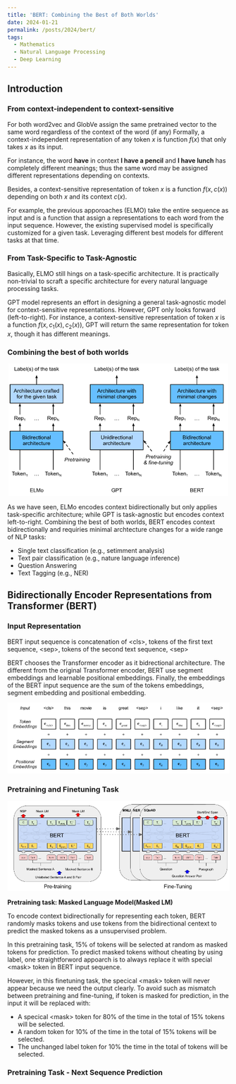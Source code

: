 ```yaml
---
title: 'BERT: Combining the Best of Both Worlds'
date: 2024-01-21
permalink: /posts/2024/bert/
tags:
  - Mathematics
  - Natural Language Processing 
  - Deep Learning
---
```


<head>
    <style type="text/css">
        figure{text-align: center;}
        math{text-align: center;}
    </style>
</head>

## Introduction

### From context-independent to context-sensitive
For both word2vec and GlobVe assign the same pretrained vector to the same word regardless of the context of the word (if any)
Formally, a context-independent representation of any token $x$ is function $f(x)$ that only takes $x$ as its input.

For instance, the word **have** in context **I have a pencil** and **I have lunch** has completely different meanings; thus the same word may be assigned different representations depending on contexts.

Besides, a context-sensitive representation of token $x$ is a function $f(x, c(x))$ depending on both $x$ and its context $c(x)$.

For example, the previous apporoaches (ELMO) take the entire sequence as input and is a function that assign a representations to each word from the input sequence. However, the existing supervised model is specifically customized for a given task. Leveraging different best models for different tasks at that time.

### From Task-Specific to Task-Agnostic

Basically, ELMO still hings on a task-specific architecture. It is practically non-trivial to scraft a specific architecture for every natural language processing tasks.

GPT model represents an effort in designing a general task-agnostic model for context-sensitive representations. However, GPT only looks forward (left-to-right). For instance, a context-sensitive representation of token $x$ is a function $f(x, c_1(x), c_2(x))$, GPT will return the same representation for token $x$, though it has different meanings.

### Combining the best of both worlds

<p align="center">
  <img src="/images/posts/20240121_BERT/comparison_ELMO_GPT_BERT.png">
</p>

As we have seen, ELMo encodes context bidirectionally but only applies task-specific architecture; while GPT is task-agnostic but encodes context left-to-right.
Combining the best of both worlds, BERT encodes context bidirectionally and requiries minimal archtecture changes for a wide range of NLP tasks:

+ Single text classification (e.g., setimment analysis)
+ Text pair classification (e.g., nature language inference)
+ Question Answering
+ Text Tagging (e.g., NER)

## Bidirectionally Encoder Representations from Transformer (BERT)

### Input Representation

BERT input sequence is concatenation of $<$cls$>$, tokens of the first text sequence, $<$sep$>$, tokens of the second text sequence, $<$sep$>$ 

BERT chooses the Transformer encoder as it bidrectional architecture. The different from the original Transformer encoder, BERT use segment embeddings and learnable positional embeddings. Finally, the embeddings of the BERT input sequence are the sum of the tokens embeddings, segment embedding and positional embedding.

<p align="center">
  <img src="/images/posts/20240121_BERT/input_sequence.png">
</p>

### Pretraining and Finetuning Task

<p align="center">
  <img src="/images/posts/20240121_BERT/pretrain_bert.png">
</p>

**Pretraining task: Masked Language Model(Masked LM)**

To encode context bidirectionally for representing each token, BERT randomly masks tokens and use tokens from the bidirectional centext to predict the masked tokens as a unsupervised problem.

In this pretraining task, 15% of tokens will be selected at random as masked tokens for prediction. To predict masked tokens without cheating by using label, one straightforword appoarch is to always replace it with special $<$mask$>$ token in BERT input sequence.

However, in this finetuning task, the specical $<$mask$>$ token will never appear because we need the output clearly. To avoid such as mismatch between pretraining and fine-tuning, if token is masked for prediction, in the input it will be replaced with:

+ A specical $<$mask$>$ token for 80% of the time in the total of 15% tokens will be selected.
+ A random token for 10% of the time in the total of 15% tokens will be selected.
+ The unchanged label token for 10% the time in the total of tokens will be selected.

### Pretraining Task - Next Sequence Prediction



